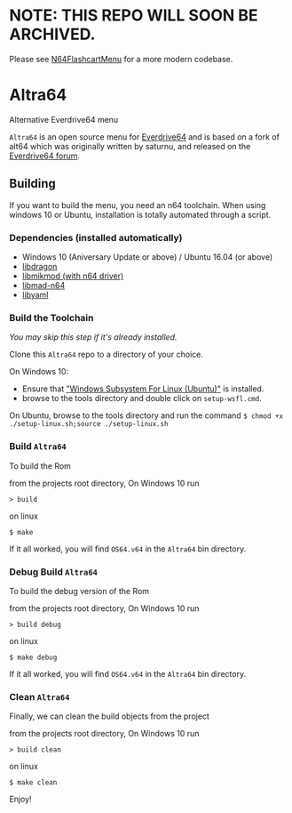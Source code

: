 # NOTE: THIS REPO WILL SOON BE ARCHIVED.
Please see [N64FlashcartMenu](https://github.com/Polprzewodnikowy/N64FlashcartMenu) for a more modern codebase.

# Altra64

Alternative Everdrive64 menu


`Altra64` is an open source menu for [Everdrive64](http://krikzz.com/) and is based on a fork of alt64 which was
originally written by saturnu, and released on the
[Everdrive64 forum](http://krikzz.com/forum/index.php?topic=816.0).

## Building

If you want to build the menu, you need an n64 toolchain. When using windows 10 or Ubuntu, installation is totally automated through a script.

### Dependencies (installed automatically)
* Windows 10 (Aniversary Update or above) / Ubuntu 16.04 (or above)
* [libdragon](https://github.com/DragonMinded/libdragon)
* [libmikmod (with n64 driver)](https://github.com/networkfusion/libmikmod)
* [libmad-n64](https://github.com/networkfusion/libmad-n64)
* [libyaml](http://pyyaml.org/wiki/LibYAML)

### Build the Toolchain

*You may skip this step if it's already installed.*

Clone this `Altra64` repo to a directory of your choice.

On Windows 10:
* Ensure that ["Windows Subsystem For Linux (Ubuntu)"](https://msdn.microsoft.com/en-gb/commandline/wsl/install_guide) is installed.
* browse to the tools directory and double click on ```setup-wsfl.cmd```.

On Ubuntu, browse to the tools directory and run the command ```$ chmod +x ./setup-linux.sh;source ./setup-linux.sh```


### Build `Altra64`

To build the Rom

from the projects root directory,
On Windows 10 run 
```
> build
```
on linux
```
$ make
```
If it all worked, you will find `OS64.v64` in the `Altra64` bin directory.

### Debug Build `Altra64`
To build the debug version of the Rom

from the projects root directory,
On Windows 10 run 
```
> build debug
```
on linux
```
$ make debug
```
If it all worked, you will find `OS64.v64` in the `Altra64` bin directory.


### Clean `Altra64`
Finally, we can clean the build objects from the project

from the projects root directory,
On Windows 10 run 
```
> build clean
```
on linux
```
$ make clean
```

Enjoy!
